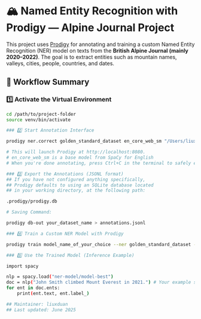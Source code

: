 # 🏔️ Named Entity Recognition with Prodigy — Alpine Journal Project

This project uses [Prodigy](https://prodi.gy/) for annotating and training a custom Named Entity Recognition (NER) model on texts from the **British Alpine Journal (mainly 2020–2022)**. The goal is to extract entities such as mountain names, valleys, cities, people, countries, and dates.

## 🚀 Workflow Summary

### 1️⃣ Activate the Virtual Environment

```bash
cd /path/to/project-folder
source venv/bin/activate

### 2️⃣ Start Annotation Interface

prodigy ner.correct golden_standard_dataset en_core_web_sm "/Users/liuxduan/Desktop/Prodigy/Alphine_Journal_Latest_2020-2022/merged_alpine_journal_2020-2022_simple.txt" --label PERSON,MOUNTAIN,VALLEY,CITY,GPE,DATE

# This will launch Prodigy at http://localhost:8080.
# en_core_web_sm is a base model from SpaCy for English
# When you're done annotating, press Ctrl+C in the terminal to safely exit and save your work.

### 3️⃣ Export the Annotations (JSONL format)
## If you have not configured anything specifically, 
## Prodigy defaults to using an SQLite database located 
## in your working directory, at the following path:

.prodigy/prodigy.db

# Saving Command:

prodigy db-out your_dataset_name > annotations.jsonl

### 4️⃣ Train a Custom NER Model with Prodigy

prodigy train model_name_of_your_choice --ner golden_standard_dataset --base-model path_to_your_baseline_model

### 5️⃣ Use the Trained Model (Inference Example)

import spacy

nlp = spacy.load("ner-model/model-best")
doc = nlp("John Smith climbed Mount Everest in 2021.") # Your example sentence
for ent in doc.ents:
    print(ent.text, ent.label_)

## Maintainer: liuxduan
## Last updated: June 2025
